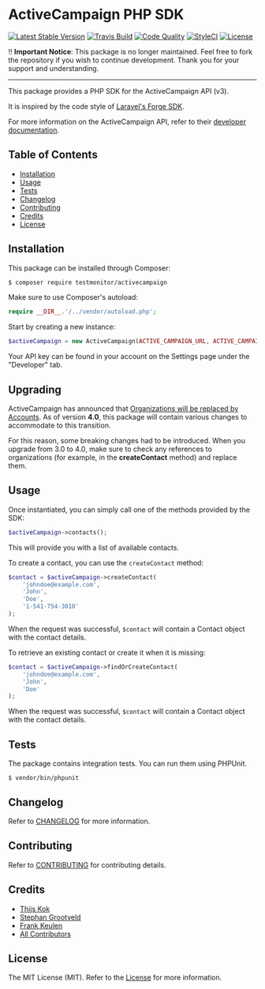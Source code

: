 # ActiveCampaign PHP SDK

[![Latest Stable Version](https://poser.pugx.org/testmonitor/activecampaign/v/stable)](https://packagist.org/packages/testmonitor/activecampaign)
[![Travis Build](https://travis-ci.org/testmonitor/activecampaign.svg?branch=master)](https://travis-ci.org/testmonitor/activecampaign)
[![Code Quality](https://scrutinizer-ci.com/g/testmonitor/activecampaign/badges/quality-score.png?b=master)](https://scrutinizer-ci.com/g/testmonitor/activecampaign/?branch=master)
[![StyleCI](https://styleci.io/repos/176945288/shield)](https://styleci.io/repos/176945288)
[![License](https://poser.pugx.org/testmonitor/activecampaign/license)](https://packagist.org/packages/testmonitor/activecampaign)

:bangbang: **Important Notice**: This package is no longer maintained. Feel free to fork the repository if you wish to continue development. Thank you for your support and understanding.

---

This package provides a PHP SDK for the ActiveCampaign API (v3).

It is inspired by the code style of [Laravel's Forge SDK](https://github.com/themsaid/forge-sdk).

For more information on the ActiveCampaign API, refer to their [developer documentation](https://developers.activecampaign.com/reference).

## Table of Contents

- [Installation](#installation)
- [Usage](#usage)
- [Tests](#tests)
- [Changelog](#changelog)
- [Contributing](#contributing)
- [Credits](#credits)
- [License](#license)
  
## Installation

This package can be installed through Composer:

```sh
$ composer require testmonitor/activecampaign
```

Make sure to use Composer's autoload:

```php
require __DIR__.'/../vendor/autoload.php';
```

Start by creating a new instance:

```php
$activeCampaign = new ActiveCampaign(ACTIVE_CAMPAIGN_URL, ACTIVE_CAMPAIGN_KEY);
``` 

Your API key can be found in your account on the Settings page under the "Developer" tab.

## Upgrading

ActiveCampaign has announced that [Organizations will be replaced by Accounts](https://help.activecampaign.com/hc/en-us/articles/360008108619-Transitioning-from-the-Organization-field-to-Accounts). 
As of version **4.0**, this package will contain various changes to accommodate to this transition.

For this reason, some breaking changes had to be introduced. When you upgrade from 3.0 to 4.0, make sure
to check any references to organizations (for example, in the **createContact** method) and
replace them.

## Usage

Once instantiated, you can simply call one of the methods provided by the SDK:

```php
$activeCampaign->contacts();
```

This will provide you with a list of available contacts.

To create a contact, you can use the `createContact` method:

```php
$contact = $activeCampaign->createContact(
    'johndoe@example.com',
    'John',
    'Doe',
    '1-541-754-3010'
);
```

When the request was successful, `$contact` will contain a Contact object with the contact details.

To retrieve an existing contact or create it when it is missing:

```php
$contact = $activeCampaign->findOrCreateContact(
    'johndoe@example.com',
    'John',
    'Doe'
);
```

When the request was successful, `$contact` will contain a Contact object with the contact details.

## Tests

The package contains integration tests. You can run them using PHPUnit.

```
$ vendor/bin/phpunit
```

## Changelog

Refer to [CHANGELOG](CHANGELOG.md) for more information.

## Contributing

Refer to [CONTRIBUTING](CONTRIBUTING.md) for contributing details.

## Credits

- [Thijs Kok](https://www.testmonitor.com/)
- [Stephan Grootveld](https://www.testmonitor.com/)
- [Frank Keulen](https://www.testmonitor.com/)
- [All Contributors](../../contributors)

## License

The MIT License (MIT). Refer to the [License](LICENSE.md) for more information.
